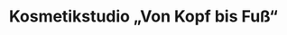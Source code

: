 ---
title: "Kosmetikstudio „Von Kopf bis Fuß“"
url: /amt-creuzburg/kosmetikstudio-von-kopf-bis-fuss/
shop: Kosmetik
---